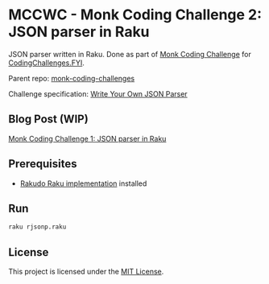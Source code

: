 # MCCWC - Monk Coding Challenge 2: JSON parser in Raku


JSON parser written in Raku. Done as part of [Monk Coding Challenge](https://shellmonk.io/posts/monk-coding-challenge-0-prelude/) for [CodingChallenges.FYI](https://codingchallenges.fyi).

Parent repo: [monk-coding-challenges](https://github.com/shellmonk/monk-coding-challenges)

Challenge specification: [Write Your Own JSON Parser](https://codingchallenges.fyi/challenges/challenge-json-parser)

## Blog Post (WIP)

[Monk Coding Challenge 1: JSON parser in Raku](https://tbd/)


## Prerequisites

- [Rakudo Raku implementation](https://rakudo.org/) installed

## Run

```bash
raku rjsonp.raku
```

## License

This project is licensed under the [MIT License](http://opensource.org/licenses/MIT).